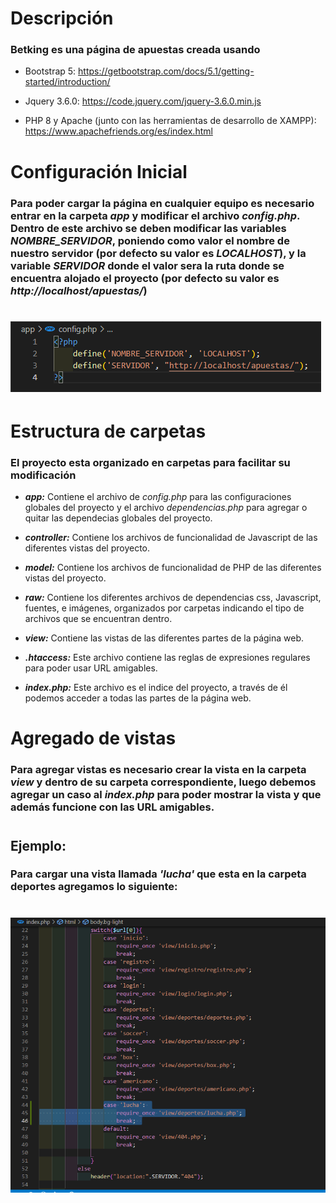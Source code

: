 # Descripción
### Betking es una página de apuestas creada usando 
* Bootstrap 5: https://getbootstrap.com/docs/5.1/getting-started/introduction/

* Jquery 3.6.0: https://code.jquery.com/jquery-3.6.0.min.js

* PHP 8 y Apache (junto con las herramientas de desarrollo de XAMPP): https://www.apachefriends.org/es/index.html
#
# Configuración Inicial
### Para poder cargar la página en cualquier equipo es necesario entrar en la carpeta *app* y modificar el archivo *config.php*. Dentro de este archivo se deben modificar las variables **_NOMBRE_SERVIDOR_**, poniendo como valor el nombre de nuestro servidor (por defecto su valor es **_LOCALHOST_**), y la variable **_SERVIDOR_** donde el valor sera la ruta donde se encuentra alojado el proyecto (por defecto su valor es **_http://localhost/apuestas/_**)
#
# ![config](/raw/img/readme/config.png)
# Estructura de carpetas
### El proyecto esta organizado en carpetas para facilitar su modificación
* **_app:_** Contiene el archivo de *config.php* para las configuraciones globales del proyecto y el archivo *dependencias.php* para agregar o quitar las dependecias globales del proyecto.

* **_controller:_** Contiene los archivos de funcionalidad de Javascript de las diferentes vistas del proyecto.

* **_model:_** Contiene los archivos de funcionalidad de PHP de las diferentes vistas del proyecto.

* **_raw:_** Contiene los diferentes archivos de dependencias css, Javascript, fuentes, e imágenes, organizados por carpetas indicando el tipo de archivos que se encuentran dentro.

* **_view:_** Contiene las vistas de las diferentes partes de la página web.

* **_.htaccess:_** Este archivo contiene las reglas de expresiones regulares para poder usar URL amigables.

* **_index.php:_** Este archivo es el indice del proyecto, a través de él podemos acceder a todas las partes de la página web.
#
# Agregado de vistas
### Para agregar vistas es necesario crear la vista en la carpeta **_view_** y dentro de su carpeta correspondiente, luego debemos agregar un caso al **_index.php_** para poder mostrar la vista y que además funcione con las URL amigables.
#
## Ejemplo:
### Para cargar una vista llamada _'lucha'_ que esta en la carpeta deportes agregamos lo siguiente:
# ![ejemplo](/raw/img/readme/agregar_vista.png)